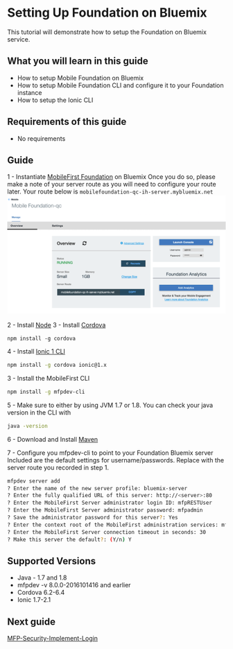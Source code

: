 #  Setting Up Foundation on Bluemix

This tutorial will demonstrate how to setup the Foundation on Bluemix service.

## What you will learn in this guide

 - How to setup Mobile Foundation on Bluemix
 - How to setup Mobile Foundation CLI and configure it to your Foundation instance
 - How to setup the Ionic CLI

## Requirements of this guide

- No requirements

## Guide

1 - Instantiate [MobileFirst Foundation](https://console.ng.bluemix.net/catalog/services/mobile-foundation/) on Bluemix
Once you do so, please make a note of your server route as you will need to configure your route later.
Your route below is `mobilefoundation-qc-ih-server.mybluemix.net`
![route](server-route.png)

2 - Install [Node](https://nodejs.org/en/) 
3 - Install [Cordova](https://cordova.apache.org/docs/en/latest/guide/cli/)
```
npm install -g cordova
```

4 - Install [Ionic 1 CLI](http://ionicframework.com/getting-started/)
```bash
npm install -g cordova ionic@1.x
```

3 - Install the MobileFirst CLI
```bash
npm install -g mfpdev-cli
```

5 - Make sure to either by using JVM 1.7 or 1.8. You can check your java version in the CLI with
```bash
java -version
```

6 - Download and Install [Maven](https://maven.apache.org/install.html)

7 - Configure you mfpdev-cli to point to your Foundation Bluemix server
Included are the default settings for username/passwords.
Replace <server> with the server route you recorded in step 1.

```bash
mfpdev server add 
? Enter the name of the new server profile: bluemix-server
? Enter the fully qualified URL of this server: http://<server>:80
? Enter the MobileFirst Server administrator login ID: mfpRESTUser
? Enter the MobileFirst Server administrator password: mfpadmin
? Save the administrator password for this server?: Yes
? Enter the context root of the MobileFirst administration services: mfpadmin
? Enter the MobileFirst Server connection timeout in seconds: 30
? Make this server the default?: (Y/n) Y
```

## Supported Versions
- Java - 1.7 and 1.8
- mfpdev -v 8.0.0-2016101416 and earlier
- Cordova 6.2-6.4
- Ionic 1.7-2.1

## Next guide

[MFP-Security-Implement-Login](/Lab/Contents/MFP-Security-Implement-Login/Readme.md)    
